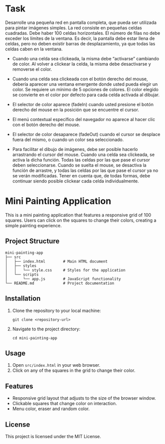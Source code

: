 # Task

Desarrolle una pequeña red en pantalla completa, que pueda ser utilizada para pintar imágenes simples. La red consiste en pequeñas celdas cuadradas. Debe haber 100 celdas horizontales. El número de filas no debe exceder los límites de la ventana. Es decir, la pantalla debe estar llena de celdas, pero no deben existir barras de desplazamiento, ya que todas las celdas caben en la ventana.

- Cuando una celda sea clickeada, la misma debe “activarse” cambiando de color. Al volver a clickear la celda, la misma debe desactivarse y removerse el color.

- Cuando una celda sea clickeada con el botón derecho del mouse, debería aparecer una ventana emergente donde usted pueda elegir un color. Se requiere un mínimo de 5 opciones de colores. El color elegido se convierte en el color por defecto para cada celda activada al dibujar.

- El selector de color aparece (fadeIn) cuando usted presione el botón derecho del mouse en la posición que se encuentre el cursor.
- El menú contextual específico del navegador no aparece al hacer clic con el botón derecho del mouse.
- El selector de color desaparece (fadeOut) cuando el cursor se desplace fuera del mismo, o cuando un color sea seleccionado.

- Para facilitar el dibujo de imágenes, debe ser posible hacerlo arrastrando el cursor del mouse. Cuando una celda sea clickeada, se activa la dicha función. Todas las celdas por las que pase el cursor deben seleccionarse. Cuando se suelta el mouse, se desactiva la función de arrastre, y todas las celdas por las que pase el cursor ya no se verán modificadas. Tener en cuenta que, de todas formas, debe continuar siendo posible clickear cada celda individualmente.

# Mini Painting Application

This is a mini painting application that features a responsive grid of 100 squares. Users can click on the squares to change their colors, creating a simple painting experience.

## Project Structure

```
mini-painting-app
├── src
│   ├── index.html        # Main HTML document
│   ├── styles
│   │   └── style.css     # Styles for the application
│   └── scripts
│       └── app.js        # JavaScript functionality
└── README.md             # Project documentation
```

## Installation

1. Clone the repository to your local machine:
   ```
   git clone <repository-url>
   ```
2. Navigate to the project directory:
   ```
   cd mini-painting-app
   ```

## Usage

1. Open `src/index.html` in your web browser.
2. Click on any of the squares in the grid to change their color.

## Features

- Responsive grid layout that adjusts to the size of the browser window.
- Clickable squares that change color on interaction.
- Menu color, eraser and random color.

## License

This project is licensed under the MIT License.
